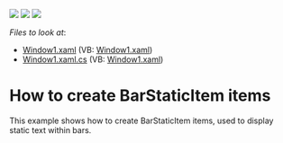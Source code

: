 <!-- default badges list -->
![](https://img.shields.io/endpoint?url=https://codecentral.devexpress.com/api/v1/VersionRange/128640904/22.2.2%2B)
[![](https://img.shields.io/badge/Open_in_DevExpress_Support_Center-FF7200?style=flat-square&logo=DevExpress&logoColor=white)](https://supportcenter.devexpress.com/ticket/details/E1579)
[![](https://img.shields.io/badge/📖_How_to_use_DevExpress_Examples-e9f6fc?style=flat-square)](https://docs.devexpress.com/GeneralInformation/403183)
<!-- default badges end -->
<!-- default file list -->
*Files to look at*:

* [Window1.xaml](./CS/BarStaticItemEx/Window1.xaml) (VB: [Window1.xaml](./VB/BarStaticItemEx/Window1.xaml))
* [Window1.xaml.cs](./CS/BarStaticItemEx/Window1.xaml.cs) (VB: [Window1.xaml](./VB/BarStaticItemEx/Window1.xaml))
<!-- default file list end -->
# How to create BarStaticItem items


<p>This example shows how to create BarStaticItem items, used to display static text within bars.</p>

<br/>


